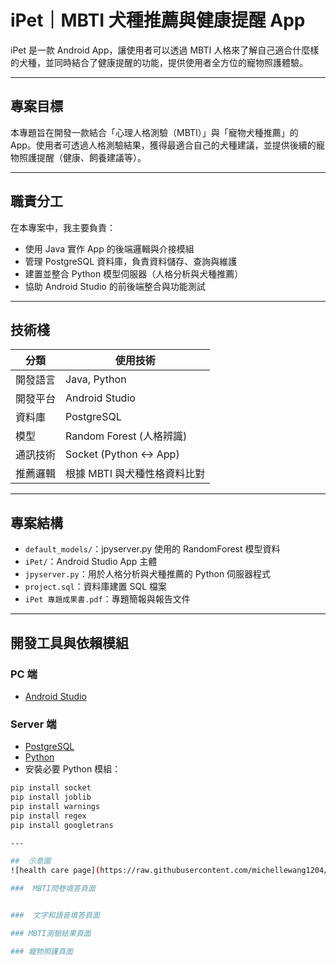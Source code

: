 #  iPet｜MBTI 犬種推薦與健康提醒 App

iPet 是一款 Android App，讓使用者可以透過 MBTI 人格來了解自己適合什麼樣的犬種，並同時結合了健康提醒的功能，提供使用者全方位的寵物照護體驗。

---

##  專案目標

本專題旨在開發一款結合「心理人格測驗（MBTI）」與「寵物犬種推薦」的 App。使用者可透過人格測驗結果，獲得最適合自己的犬種建議，並提供後續的寵物照護提醒（健康、飼養建議等）。

---

##  職責分工

在本專案中，我主要負責：

- 使用 Java 實作 App 的後端邏輯與介接模組  
- 管理 PostgreSQL 資料庫，負責資料儲存、查詢與維護  
- 建置並整合 Python 模型伺服器（人格分析與犬種推薦）  
- 協助 Android Studio 的前後端整合與功能測試

---

##  技術棧

| 分類 | 使用技術 |
|------|----------|
| 開發語言 | Java, Python |
| 開發平台 | Android Studio |
| 資料庫 | PostgreSQL |
| 模型 | Random Forest (人格辨識) |
| 通訊技術 | Socket (Python ↔ App) |
| 推薦邏輯 | 根據 MBTI 與犬種性格資料比對 |

---

##  專案結構

- `default_models/`：jpyserver.py 使用的 RandomForest 模型資料
- `iPet/`：Android Studio App 主體
- `jpyserver.py`：用於人格分析與犬種推薦的 Python 伺服器程式
- `project.sql`：資料庫建置 SQL 檔案
- `iPet 專題成果書.pdf`：專題簡報與報告文件

---

##  開發工具與依賴模組

###  PC 端
- [Android Studio](https://developer.android.com/studio/)

###  Server 端
- [PostgreSQL](https://www.postgresql.org/download/)
- [Python](https://www.python.org/downloads/)
- 安裝必要 Python 模組：
```bash
pip install socket  
pip install joblib  
pip install warnings  
pip install regex  
pip install googletrans

---

##  示意圖
![health care page](https://raw.githubusercontent.com/michellewang1204/iPet/main/images/final_result.png)

###  MBTI問卷填答頁面


###  文字和語音填答頁面

### MBTI測驗結果頁面

### 寵物照護頁面


